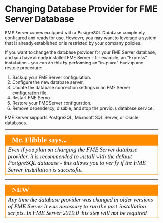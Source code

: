 # Changing Database Provider for FME Server Database #

FME Server comes equipped with a PostgreSQL Database completely configured and ready for use. However, you may want to leverage a system that is already established or is restricted by your company policies.

If you want to change the database provider for your FME Server database, and you have already installed FME Server - for example, an "Express" installation - you can do this by performing an "in-place" backup and restore procedure:

1. Backup your FME Server configuration.
2. Configure the new database server.
3. Update the database connection settings in an FME Server configuration file.
4. Restart FME Server.
5. Restore your FME Server configuration.
6. Remove dependency, disable, and stop the previous database service.

FME Server supports PostgreSQL, Microsoft SQL Server, or Oracle databases.

---

<!--Person X Says Section-->

<table style="border-spacing: 0px">
<tr>
<td style="vertical-align:middle;background-color:darkorange;border: 2px solid darkorange">
<i class="fa fa-quote-left fa-lg fa-pull-left fa-fw" style="color:white;padding-right: 12px;vertical-align:text-top"></i>
<span style="color:white;font-size:x-large;font-weight: bold;font-family:serif">Mr. Flibble says...</span>
</td>
</tr>

<tr>
<td style="border: 1px solid darkorange">
<span style="font-family:serif; font-style:italic; font-size:larger">
Even if you plan on changing the FME Server database provider, it is recommended to install with the default PostgreSQL database - this allows you to verify if the FME Server installation is successful.
</span>
</td>
</tr>
</table>

---


<!--New Section-->

<table style="border-spacing: 0px">
<tr>
<td style="vertical-align:middle;background-color:darkorange;border: 2px solid darkorange">
<i class="fa fa-bolt fa-lg fa-pull-left fa-fw" style="color:white;padding-right: 12px;vertical-align:text-top"></i>
<span style="color:white;font-size:x-large;font-weight: bold;font-family:serif">NEW</span>
</td>
</tr>
<tr>
<td style="border: 1px solid darkorange">
<span style="font-family:serif; font-style:italic; font-size:larger">
Any time the database provider was changed in older versions of FME Server it was necessary to run the post-installation scripts.  In FME Server 2019.0 this step will not be required.  
</td>
</tr>
</table>

